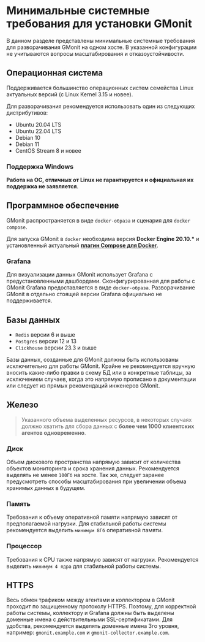 # Минимальные системные требования для установки GMonit
В данном разделе представлены минимальные системные требования для разворачивания GMonit на одном хосте. В указанной конфигурации не учитываются вопросы масштабирования и отказоустойчивости. 

## Операционная система
Поддерживается большинство операционных систем семейства Linux актуальных версий (с Linux Kernel 3.15 и новее). 

Для разворачивания рекомендуется использовать один из следующих дистрибутивов:
- Ubuntu 20.04 LTS
- Ubuntu 22.04 LTS
- Debian 10
- Debian 11
- CentOS Stream 8 и новее

### Поддержка Windows
**Работа на ОС, отличных от Linux не гарантируется и официальная их поддержка не заявляется**. 

## Программное обеспечение
GMonit распространяется в виде `docker-образа` и сценария для `docker compose`. 

Для запуска GMonit в `docker` необходима версия __Docker Engine 20.10.*__ и установленный актуальный [__плагин Compose для Docker__](https://docs.docker.com/compose/install/linux/).


### Grafana
Для визуализации данных GMonit использует Grafana с предустановленными дашбордами.
Сконфигурированная для работы с GMonit Grafana предоставляется в виде `docker-образа`. Разворачивание GMonit в отдельно стоящей версии Grafana официально не поддерживается.

## Базы данных
- `Redis` версии 6 и выше
- `Postgres` версии 12 и 13
- `Clickhouse` версии 23.3 и выше

Базы данных, созданные для GMonit должны быть использованы исключительно для работы GMonit. Крайне не рекомендуется вручную вносить какие-либо правки в схему БД или в конкретные таблицы, за исключением случаев, когда это напрямую прописано в документации или следует из прямых рекомендаций инженеров GMonit.

## Железо
>Указанного объема выделенных ресурсов, в некоторых случаях должно хватить для сбора данных с __более чем 1000 клиентских агентов одновременно__.

### Диск
Объем дискового пространства напрямую зависит от количества объектов мониторинга и срока хранения данных. Рекомендуется выделять не менее `100Гб` на хосте. Так же, следует заранее предусмотреть способы масштабирования при увеличении объема хранимых данных в будущем.

### Память
Требования к объему оперативной памяти напрямую зависят от предполагаемой нагрузки. Для стабильной работы системы рекомендуется выделить `минимум 8Гб` оперативной памяти.  

### Процессор
Требования к CPU также напрямую зависят от нагрузки. Рекомендуется выделить `минимум 4 ядра` для стабильной работы системы. 

## HTTPS
Весь обмен трафиком между агентами и коллектором в GMonit проходит по защищенному протоколу HTTPS. Поэтому, для корректной работы системы, коллектору и Grafana должны быть выделены доменные имена с действительными SSL-сертификатами. Для удобства, рекомендуется выделять доменные имена 3го уровня, например: `gmonit.example.com` и `gmonit-collector.example.com`.
